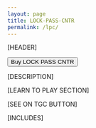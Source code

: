 ```yaml
---
layout: page
title: LOCK-PASS-CNTR
permalink: /lpc/
---
```

[HEADER]

<button type="button" onclick="window.location.href = 'https://www.thegamecrafter.com/games/lock-pass-counter';" class="btn btn-primary saleButton">Buy LOCK PASS CNTR</button>

[DESCRIPTION]  

[LEARN TO PLAY SECTION]

[SEE ON TGC BUTTON]

[INCLUDES]
